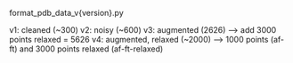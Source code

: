 format_pdb_data_v{version}.py

v1: cleaned (~300)
v2: noisy (~600)
v3: augmented (2626) --> add 3000 points relaxed = 5626
v4: augmented, relaxed (~2000) --> 1000 points (af-ft) and 3000 points relaxed (af-ft-relaxed)
